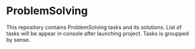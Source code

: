# ProblemSolving
This repository contains ProblemSolving tasks and its solutions.
List of tasks will be appear in console after launching project.
Tasks is groupped by sense.

